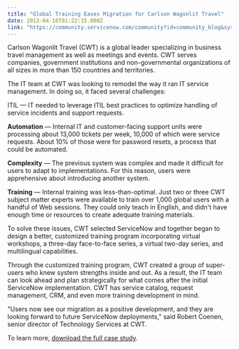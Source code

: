 ```yaml
---
title: "Global Training Eases Migration for Carlson Wagonlit Travel"
date: 2013-04-16T01:22:15.000Z
link: "https://community.servicenow.com/community?id=community_blog&sys_id=5a5da629dbd0dbc01dcaf3231f961989"
---
```

<p>Carlson Wagonlit Travel (CWT) is a global leader specializing in business travel management as well as meetings and events. CWT serves companies, government institutions and non-governmental organizations of all sizes in more than 150 countries and territories.</p><p></p><p>The IT team at CWT was looking to remodel the way it ran IT service management. In doing so, it faced several challenges:</p><p></p><p>ITIL — IT needed to leverage ITIL best practices to optimize handling of service incidents and support requests.</p><p></p><p><strong>Automation</strong> — Internal IT and customer-facing support units were processing about 13,000 tickets per week, 10,000 of which were service requests. About 10% of those were for password resets, a process that could be automated.</p><p></p><p><strong>Complexity</strong> — The previous system was complex and made it difficult for users to adapt to implementations. For this reason, users were apprehensive about introducing another system.</p><p></p><p><strong>Training</strong> — Internal training was less-than-optimal. Just two or three CWT subject matter experts were available to train over 1,000 global users with a handful of Web sessions. They could only teach in English, and didn't have enough time or resources to create adequate training materials.</p><p></p><p>To solve these issues, CWT selected ServiceNow and together began to design a better, customized training program incorporating virtual workshops, a three-day face-to-face series, a virtual two-day series, and multilingual capabilities.</p><p></p><p>Through the customized training program, CWT created a group of super-users who knew system strengths inside and out. As a result, the IT team can look ahead and plan strategically for what comes after the initial ServiceNow implementation. CWT has service catalog, request management, CRM, and even more training development in mind.</p><p></p><p>"Users now see our migration as a positive development, and they are looking forward to future ServiceNow deployments," said Robert Coenen, senior director of Technology Services at CWT.</p><p></p><p>To learn more, <a title="w.servicenow.com/content/dam/servicenow/documents/case-studies/cs-cwt-201304.pdf" href="http://www.servicenow.com/content/dam/servicenow/documents/case-studies/cs-cwt-201304.pdf">download the full case study</a>.</p>